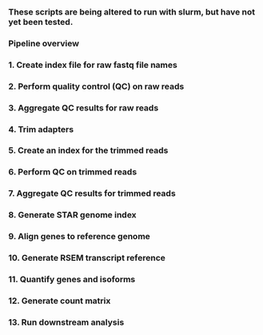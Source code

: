 ### These scripts are being altered to run with slurm, but have not yet been tested.

### Pipeline overview
### 1. Create index file for raw fastq file names
### 2. Perform quality control (QC) on raw reads
### 3. Aggregate QC results for raw reads
### 4. Trim adapters
### 5. Create an index for the trimmed reads
### 6. Perform QC on trimmed reads
### 7. Aggregate QC results for trimmed reads
### 8. Generate STAR genome index
### 9. Align genes to reference genome
### 10. Generate RSEM transcript reference
### 11. Quantify genes and isoforms
### 12. Generate count matrix
### 13. Run downstream analysis
